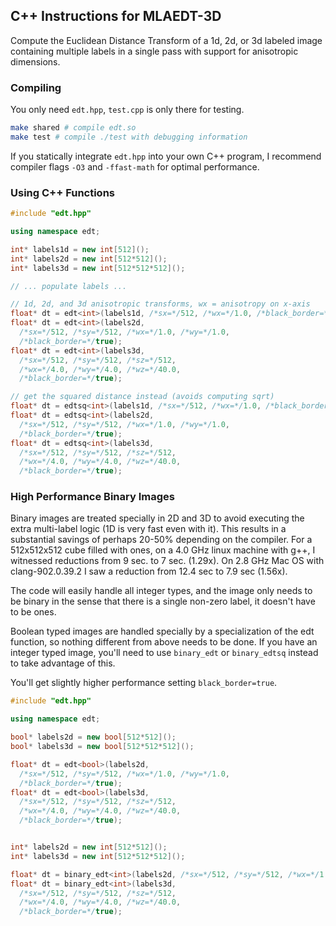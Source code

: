 ## C++ Instructions for MLAEDT-3D

Compute the Euclidean Distance Transform of a 1d, 2d, or 3d labeled image containing multiple labels in a single pass with support for anisotropic dimensions.

### Compiling

You only need `edt.hpp`, `test.cpp` is only there for testing.

```bash
make shared # compile edt.so
make test # compile ./test with debugging information
```

If you statically integrate `edt.hpp` into your own C++ program, I recommend compiler flags `-O3` and `-ffast-math` for optimal performance.

### Using C++ Functions

```cpp
#include "edt.hpp"

using namespace edt;

int* labels1d = new int[512]();
int* labels2d = new int[512*512]();
int* labels3d = new int[512*512*512]();

// ... populate labels ...

// 1d, 2d, and 3d anisotropic transforms, wx = anisotropy on x-axis 
float* dt = edt<int>(labels1d, /*sx=*/512, /*wx=*/1.0, /*black_border=*/true); 
float* dt = edt<int>(labels2d, 
  /*sx=*/512, /*sy=*/512, /*wx=*/1.0, /*wy=*/1.0,
  /*black_border=*/true); 
float* dt = edt<int>(labels3d, 
  /*sx=*/512, /*sy=*/512, /*sz=*/512,
  /*wx=*/4.0, /*wy=*/4.0, /*wz=*/40.0,
  /*black_border=*/true); 

// get the squared distance instead (avoids computing sqrt)
float* dt = edtsq<int>(labels1d, /*sx=*/512, /*wx=*/1.0, /*black_border=*/true); 
float* dt = edtsq<int>(labels2d, 
  /*sx=*/512, /*sy=*/512, /*wx=*/1.0, /*wy=*/1.0,
  /*black_border=*/true); 
float* dt = edtsq<int>(labels3d, 
  /*sx=*/512, /*sy=*/512, /*sz=*/512,
  /*wx=*/4.0, /*wy=*/4.0, /*wz=*/40.0,
  /*black_border=*/true); 
```

### High Performance Binary Images

Binary images are treated specially in 2D and 3D to avoid executing the extra multi-label logic (1D is very fast even with it). This results in a substantial savings of perhaps 20-50% depending on the compiler. For a 512x512x512 cube filled with ones, on a 4.0 GHz linux machine with g++, I witnessed reductions from 9 sec. to 7 sec. (1.29x). On 2.8 GHz Mac OS with clang-902.0.39.2 I saw a reduction from 12.4 sec to 7.9 sec (1.56x).  

The code will easily handle all integer types, and the image only needs to be binary in the sense that there is a single non-zero label, it doesn't have to be ones.  

Boolean typed images are handled specially by a specialization of the edt function, so nothing different from above needs to be done. If you have an integer typed image, you'll need to use `binary_edt` or `binary_edtsq` instead to take advantage of this.  

You'll get slightly higher performance setting `black_border=true`.  


```cpp
#include "edt.hpp"

using namespace edt;

bool* labels2d = new bool[512*512]();
bool* labels3d = new bool[512*512*512]();

float* dt = edt<bool>(labels2d, 
  /*sx=*/512, /*sy=*/512, /*wx=*/1.0, /*wy=*/1.0,
  /*black_border=*/true); 
float* dt = edt<bool>(labels3d, 
  /*sx=*/512, /*sy=*/512, /*sz=*/512,
  /*wx=*/4.0, /*wy=*/4.0, /*wz=*/40.0,
  /*black_border=*/true); 


int* labels2d = new int[512*512]();
int* labels3d = new int[512*512*512]();

float* dt = binary_edt<int>(labels2d, /*sx=*/512, /*sy=*/512, /*wx=*/1.0, /*wy=*/1.0); 
float* dt = binary_edt<int>(labels3d, 
  /*sx=*/512, /*sy=*/512, /*sz=*/512,
  /*wx=*/4.0, /*wy=*/4.0, /*wz=*/40.0,
  /*black_border=*/true); 

```
